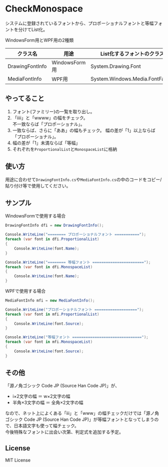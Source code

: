 ﻿# CheckMonospace

システムに登録されているフォントから、プロポーショナルフォントと等幅フォントを分けてList化。  

WindowsForm用とWPF用の2種類

| クラス名        | 用途          | List化するフォントのクラス      |
| ----------------| ------------- | ------------------------------- |
| DrawingFontInfo | WindowsForm用 | System.Drawing.Font             |
| MediaFontInfo   | WPF用         | System.Windows.Media.FontFamily |

## やってること

1. フォント(ファミリー)の一覧を取り出し。
2. 「iiii」と「wwww」の幅をチェック。  
不一致ならば「プロポーショナル」。
3. 一致ならば、さらに「ああ」の幅もチェック。
幅の差が「1」以上ならば「プロポーショナル」。
4. 幅の差が「1」未満ならば「等幅」
5. それぞれを``ProportionalList``と``MonospaceList``に格納

## 使い方

用途に合わせて``DrawingFontInfo.cs``や``MediaFontInfo.cs``の中のコードをコピー/貼り付け等で使用してください。


## サンプル

WindowsFormで使用する場合
```csharp
DrawingFontInfo dfi = new DrawingFontInfo();

Console.WriteLine("======== プロポーショナルフォント ===========");
foreach (var font in dfi.ProportionalList)
{
    Console.WriteLine(font.Name);
}

Console.WriteLine("======== 等幅フォント =======================");
foreach (var font in dfi.MonospaceList)
{
    Console.WriteLine(font.Name);
}
```

WPFで使用する場合
```csharp
MediaFontInfo mfi = new MediaFontInfo();

Console.WriteLine("プロポーショナルフォント ===================");
foreach (var font in mfi.ProportionalList)
{
    Console.WriteLine(font.Source);
}

Console.WriteLine("等幅フォント ===============================");
foreach (var font in mfi.MonospaceList)
{
    Console.WriteLine(font.Source);
}
```

## その他

「源ノ角ゴシック Code JP (Source Han Code JP)」が、

- i×2文字の幅 ＝ w×2文字の幅
- 半角×3文字の幅 ＝ 全角×2文字の幅

なので、ネット上によくある「iii」と「www」の幅チェックだけでは「源ノ角ゴシック Code JP (Source Han Code JP)」が等幅フォントとなってしまうので、日本語文字も使って幅チェック。  
今後特殊なフォントに出会い次第、判定式を追加する予定。

## License

MIT License
